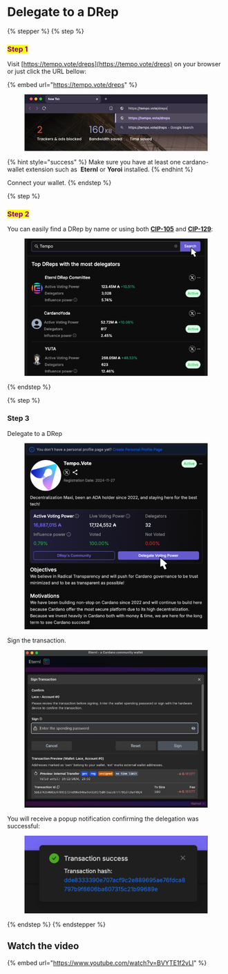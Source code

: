 # Delegate to a DRep

{% stepper %}
{% step %}
### <mark style="color:purple;">Step 1</mark>

Visit [https://tempo.vote/dreps](https://tempo.vote/dreps) on your browser or just click the URL bellow:

{% embed url="https://tempo.vote/dreps" %}

<figure><img src="../.gitbook/assets/visit3.png" alt=""><figcaption></figcaption></figure>

{% hint style="success" %}
Make sure you have at least one cardano-wallet extension such as <img src="https://keishyo.gitbook.io/~gitbook/image?url=https%3A%2F%2F2680553579-files.gitbook.io%2F%7E%2Ffiles%2Fv0%2Fb%2Fgitbook-x-prod.appspot.com%2Fo%2Fspaces%252FIK5d6gMTRQXg4Xr7etCG%252Fuploads%252FLtXN0VtsqVRyGnIVLtGJ%252Feternl-256.png%3Falt%3Dmedia%26token%3D638cc1d5-7953-4627-82cf-bf0400188444&#x26;width=40&#x26;dpr=4&#x26;quality=100&#x26;sign=ed41f41d&#x26;sv=2" alt="" data-size="line"> **Eternl** or <img src="https://keishyo.gitbook.io/~gitbook/image?url=https%3A%2F%2F2680553579-files.gitbook.io%2F%7E%2Ffiles%2Fv0%2Fb%2Fgitbook-x-prod.appspot.com%2Fo%2Fspaces%252FIK5d6gMTRQXg4Xr7etCG%252Fuploads%252FwBKdWp7fG2mjgh8MWzkP%252FYoroi-Wallet.png%3Falt%3Dmedia%26token%3D3fb31a0e-e248-4292-8e31-c80114557448&#x26;width=40&#x26;dpr=4&#x26;quality=100&#x26;sign=bf477683&#x26;sv=2" alt="" data-size="line">**Yoroi** installed.
{% endhint %}

Connect your wallet.
{% endstep %}

{% step %}
### <mark style="color:purple;">Step 2</mark>

You can easily find a DRep by name or using both [**CIP-105**](https://github.com/cardano-foundation/CIPs/tree/master/CIP-0105) and [**CIP-129**](https://github.com/cardano-foundation/CIPs/tree/master/CIP-0129):

<figure><img src="../.gitbook/assets/search.png" alt="" width="450"><figcaption></figcaption></figure>
{% endstep %}

{% step %}
### Step 3

Delegate to a DRep

<figure><img src="../.gitbook/assets/delegate.jpeg" alt="" width="491"><figcaption></figcaption></figure>

Sign the transaction.

<figure><img src="../.gitbook/assets/sign1.jpeg" alt="" width="563"><figcaption></figcaption></figure>

You will receive a popup notification confirming the delegation was successful:

<figure><img src="../.gitbook/assets/Success1.png" alt=""><figcaption></figcaption></figure>
{% endstep %}
{% endstepper %}

## Watch the video

{% embed url="https://www.youtube.com/watch?v=BVYTE1f2vLI" %}

